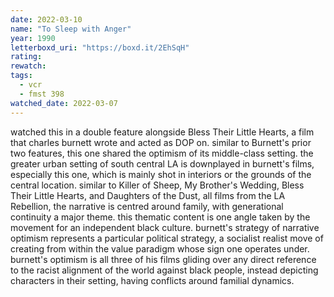 ```yaml
---
date: 2022-03-10
name: "To Sleep with Anger"
year: 1990
letterboxd_uri: "https://boxd.it/2EhSqH"
rating: 
rewatch: 
tags:
  - vcr
  - fmst 398
watched_date: 2022-03-07
---
```


watched this in a double feature alongside Bless Their Little Hearts, a film that charles burnett wrote and acted as DOP on. similar to Burnett's prior two features, this one shared the optimism of its middle-class setting. the greater urban setting of south central LA is downplayed in burnett's films, especially this one, which is mainly shot in interiors or the grounds of the central location. similar to Killer of Sheep, My Brother's Wedding, Bless Their Little Hearts, and Daughters of the Dust, all films from the LA Rebellion, the narrative is centred around family, with generational continuity a major theme. this thematic content is one angle taken by the movement for an independent black culture. burnett's strategy of narrative optimism represents a particular political strategy, a socialist realist move of creating from within the value paradigm whose sign one operates under. burnett's optimism is all three of his films gliding over any direct reference to the racist alignment of the world against black people, instead depicting characters in their setting, having conflicts around familial dynamics.
